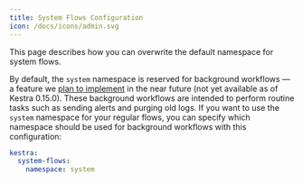```yaml
---
title: System Flows Configuration
icon: /docs/icons/admin.svg
---
```


This page describes how you can overwrite the default namespace for system flows.

By default, the `system` namespace is reserved for background workflows — a feature we [plan to implement](https://github.com/kestra-io/kestra/issues/3003) in the near future (not yet available as of Kestra 0.15.0). These background workflows are intended to perform routine tasks such as sending alerts and purging old logs. If you want to use the `system` namespace for your regular flows, you can specify which namespace should be used for background workflows with this configuration:

```yaml
kestra:
  system-flows:
    namespace: system
```